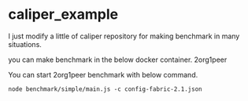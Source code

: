 # caliper_example
I just modify a little of caliper repository for making benchmark in many situations.

you can make benchmark in the below docker container.
2org1peer

You can start 2org1peer benchmark with below command.

```ruby:caliper/
node benchmark/simple/main.js -c config-fabric-2.1.json
```
